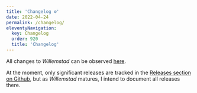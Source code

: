 ```yaml
---
title: 'Changelog ⚙️'
date: 2022-04-24
permalink: /changelog/
eleventyNavigation:
  key: Changelog
  order: 920
  title: 'Changelog'
---
```


All changes to *Willemstad* can be observed [here](https://github.com/tingmelvin/willemstad-x).

At the moment, only significant releases are tracked in the [Releases section on Github](https://github.com/tingmelvin/willemstad-x/releases), but as *Willemstad* matures, I intend to document all releases there.